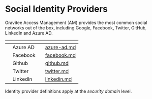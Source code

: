 # Social Identity Providers

Gravitee Access Management (AM) provides the most common social networks out of the box, including Google, Facebook, Twitter, GitHub, LinkedIn and Azure AD.

<table data-view="cards"><thead><tr><th></th><th></th><th></th><th data-hidden data-card-target data-type="content-ref"></th></tr></thead><tbody><tr><td></td><td>Azure AD</td><td></td><td><a href="azure-ad.md">azure-ad.md</a></td></tr><tr><td></td><td>Facebook</td><td></td><td><a href="facebook.md">facebook.md</a></td></tr><tr><td></td><td>Github</td><td></td><td><a href="github.md">github.md</a></td></tr><tr><td></td><td>Twitter</td><td></td><td><a href="twitter.md">twitter.md</a></td></tr><tr><td></td><td>LinkedIn</td><td></td><td><a href="linkedin.md">linkedin.md</a></td></tr></tbody></table>

Identity provider definitions apply at the _security domain_ level.
